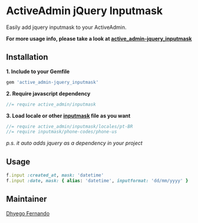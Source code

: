 # ActiveAdmin jQuery Inputmask
Easily add jquery inputmask to your ActiveAdmin.

**For more usage info, please take a look at [active_admin-jquery_inputmask](https://github.com/dhyegofernando/active_admin-jquery_inputmask)**

## Installation
**1. Include to your Gemfile**
```ruby
gem 'active_admin-jquery_inputmask'
```

**2. Require javascript dependency**
```javascript
//= require active_admin/inputmask
```

**3. Load locale or other [inputmask](https://github.com/dhyegofernando/formtastic-jquery_inputmask/tree/master/vendor/inputmask/dist) file as you want**
```javascript
//= require active_admin/inputmask/locales/pt-BR
//= require inputmask/phone-codes/phone-us
```

*p.s. it auto adds jquery as a dependency in your project*

## Usage
```ruby
f.input :created_at, mask: 'datetime'
f.input :date, mask: { alias: 'datetime', inputformat: 'dd/mm/yyyy' } 
```

## Maintainer
[Dhyego Fernando](https://github.com/dhyegofernando)
